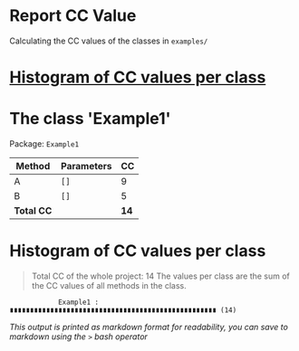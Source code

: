 # Report CC Value

Calculating the CC values of the classes in `examples/`
# [Histogram of CC values per class](#histogram-of-cc-values-per-class)

# The class 'Example1'
Package: `Example1`

| Method | Parameters | CC |
| ------ | ---------- | -- |
| A | `[]` | $9$ |
| B | `[]` | $5$ |
| **Total CC** || **$14$** |



# Histogram of CC values per class
> Total CC of the whole project: 14
The values per class are the sum of the CC values of all methods in the class.
```
            Example1 : ∎∎∎∎∎∎∎∎∎∎∎∎∎∎∎∎∎∎∎∎∎∎∎∎∎∎∎∎∎∎∎∎∎∎∎∎∎∎∎∎∎∎∎∎∎∎∎∎∎∎∎ (14)
```
*This output is printed as markdown format for readability, you can save to markdown using the `>` bash operator*

